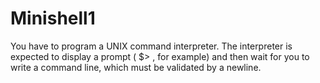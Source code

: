 # Minishell1
You have to program a UNIX command interpreter. The interpreter is expected to display a prompt ( $> , for example) and then wait for you to write a command line, which must be validated by a newline.
